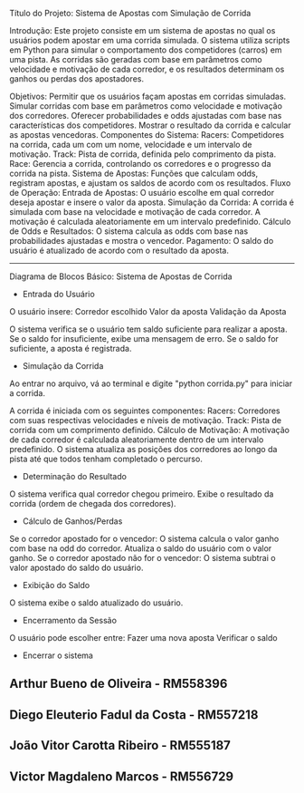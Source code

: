 Título do Projeto:
Sistema de Apostas com Simulação de Corrida

Introdução:
Este projeto consiste em um sistema de apostas no qual os usuários podem apostar em uma corrida simulada. O sistema utiliza scripts em Python para simular o comportamento dos competidores (carros) em uma pista. As corridas são geradas com base em parâmetros como velocidade e motivação de cada corredor, e os resultados determinam os ganhos ou perdas dos apostadores.

Objetivos:
Permitir que os usuários façam apostas em corridas simuladas.
Simular corridas com base em parâmetros como velocidade e motivação dos corredores.
Oferecer probabilidades e odds ajustadas com base nas características dos competidores.
Mostrar o resultado da corrida e calcular as apostas vencedoras.
Componentes do Sistema:
Racers: Competidores na corrida, cada um com um nome, velocidade e um intervalo de motivação.
Track: Pista de corrida, definida pelo comprimento da pista.
Race: Gerencia a corrida, controlando os corredores e o progresso da corrida na pista.
Sistema de Apostas: Funções que calculam odds, registram apostas, e ajustam os saldos de acordo com os resultados.
Fluxo de Operação:
Entrada de Apostas: O usuário escolhe em qual corredor deseja apostar e insere o valor da aposta.
Simulação da Corrida: A corrida é simulada com base na velocidade e motivação de cada corredor. A motivação é calculada aleatoriamente em um intervalo predefinido.
Cálculo de Odds e Resultados: O sistema calcula as odds com base nas probabilidades ajustadas e mostra o vencedor.
Pagamento: O saldo do usuário é atualizado de acordo com o resultado da aposta.

----------------------------------------------------------------------------------------------------------------------------------------------------------

Diagrama de Blocos Básico: Sistema de Apostas de Corrida

- Entrada do Usuário

O usuário insere:
Corredor escolhido
Valor da aposta
Validação da Aposta

O sistema verifica se o usuário tem saldo suficiente para realizar a aposta.
Se o saldo for insuficiente, exibe uma mensagem de erro.
Se o saldo for suficiente, a aposta é registrada.

- Simulação da Corrida

Ao entrar no arquivo, vá ao terminal e digite "python corrida.py" para iniciar a corrida.

A corrida é iniciada com os seguintes componentes:
Racers: Corredores com suas respectivas velocidades e níveis de motivação.
Track: Pista de corrida com um comprimento definido.
Cálculo de Motivação: A motivação de cada corredor é calculada aleatoriamente dentro de um intervalo predefinido.
O sistema atualiza as posições dos corredores ao longo da pista até que todos tenham completado o percurso.

- Determinação do Resultado

O sistema verifica qual corredor chegou primeiro.
Exibe o resultado da corrida (ordem de chegada dos corredores).

- Cálculo de Ganhos/Perdas

Se o corredor apostado for o vencedor:
O sistema calcula o valor ganho com base na odd do corredor.
Atualiza o saldo do usuário com o valor ganho.
Se o corredor apostado não for o vencedor:
O sistema subtrai o valor apostado do saldo do usuário.

- Exibição do Saldo

O sistema exibe o saldo atualizado do usuário.

- Encerramento da Sessão

O usuário pode escolher entre:
Fazer uma nova aposta
Verificar o saldo

- Encerrar o sistema

Arthur Bueno de Oliveira - RM558396
--------------------------------------
Diego Eleuterio Fadul da Costa - RM557218
--------------------------------------------
João Vitor Carotta Ribeiro - RM555187
--------------------------------------
Victor Magdaleno Marcos - RM556729
------------------------------------
